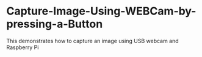 # Capture-Image-Using-WEBCam-by-pressing-a-Button
This demonstrates how to capture an image using USB webcam and Raspberry Pi
